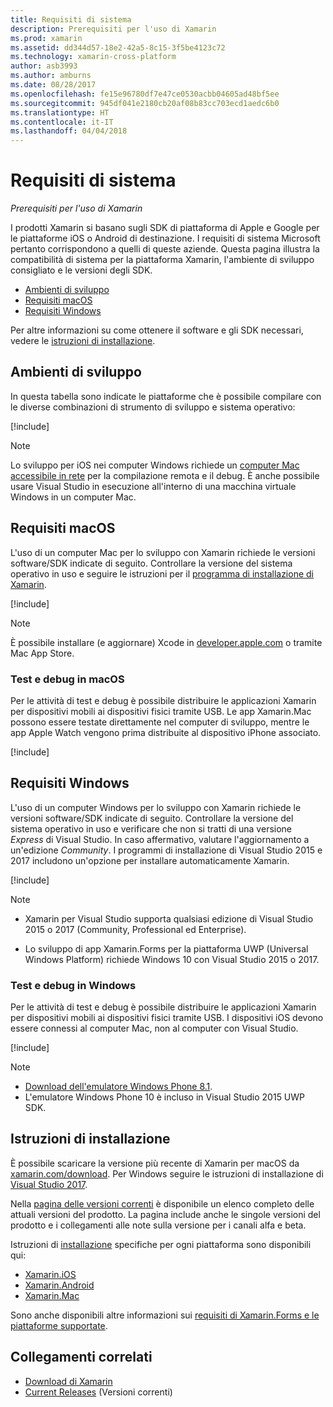 ```yaml
---
title: Requisiti di sistema
description: Prerequisiti per l'uso di Xamarin
ms.prod: xamarin
ms.assetid: dd344d57-18e2-42a5-8c15-3f5be4123c72
ms.technology: xamarin-cross-platform
author: asb3993
ms.author: amburns
ms.date: 08/28/2017
ms.openlocfilehash: fe15e96780df7e47ce0530acbb04605ad48bf5ee
ms.sourcegitcommit: 945df041e2180cb20af08b83cc703ecd1aedc6b0
ms.translationtype: HT
ms.contentlocale: it-IT
ms.lasthandoff: 04/04/2018
---
```

# <a name="system-requirements"></a>Requisiti di sistema

_Prerequisiti per l'uso di Xamarin_

I prodotti Xamarin si basano sugli SDK di piattaforma di Apple e Google per le piattaforme iOS o Android di destinazione. I requisiti di sistema Microsoft pertanto corrispondono a quelli di queste aziende. Questa pagina illustra la compatibilità di sistema per la piattaforma Xamarin, l'ambiente di sviluppo consigliato e le versioni degli SDK.

- [Ambienti di sviluppo](#devenv)
- [Requisiti macOS](#mac)
- [Requisiti Windows](#windows)

Per altre informazioni su come ottenere il software e gli SDK necessari, vedere le [istruzioni di installazione](#install).

<a name="devenv" />

## <a name="development-environments"></a>Ambienti di sviluppo

In questa tabella sono indicate le piattaforme che è possibile compilare con le diverse combinazioni di strumento di sviluppo e sistema operativo:

[!include[](~/cross-platform/includes/development-environment.md)]


> [!NOTE]
> Lo sviluppo per iOS nei computer Windows richiede un [computer Mac accessibile in rete](~/ios/get-started/installation/windows/connecting-to-mac/index.md) per la compilazione remota e il debug. È anche possibile usare Visual Studio in esecuzione all'interno di una macchina virtuale Windows in un computer Mac.

<a name="mac" />

## <a name="macos-requirements"></a>Requisiti macOS

L'uso di un computer Mac per lo sviluppo con Xamarin richiede le versioni software/SDK indicate di seguito. Controllare la versione del sistema operativo in uso e seguire le istruzioni per il [programma di installazione di Xamarin](#install).

[!include[](~/cross-platform/includes/macos-requirements.md)]

> [!NOTE]
> È possibile installare (e aggiornare) Xcode in [developer.apple.com](https://developer.apple.com/xcode/download/) o tramite Mac App Store.

### <a name="testing--debugging-on-macos"></a>Test e debug in macOS

Per le attività di test e debug è possibile distribuire le applicazioni Xamarin per dispositivi mobili ai dispositivi fisici tramite USB. Le app Xamarin.Mac possono essere testate direttamente nel computer di sviluppo, mentre le app Apple Watch vengono prima distribuite al dispositivo iPhone associato.

[!include[](~/cross-platform/includes/macos-testing.md)]


<a name="windows" />

## <a name="windows-requirements"></a>Requisiti Windows

L'uso di un computer Windows per lo sviluppo con Xamarin richiede le versioni software/SDK indicate di seguito.
Controllare la versione del sistema operativo in uso e verificare che non si tratti di una versione *Express* di Visual Studio. In caso affermativo, valutare l'aggiornamento a un'edizione *Community*.
I programmi di installazione di Visual Studio 2015 e 2017 includono un'opzione per installare automaticamente Xamarin.

[!include[](~/cross-platform/includes/windows-requirements.md)]


> [!NOTE]
>
>* Xamarin per Visual Studio supporta qualsiasi edizione di Visual Studio 2015 o 2017 (Community, Professional ed Enterprise).
>
>* Lo sviluppo di app Xamarin.Forms per la piattaforma UWP (Universal Windows Platform) richiede Windows 10 con Visual Studio 2015 o 2017.


### <a name="testing--debugging-on-windows"></a>Test e debug in Windows

Per le attività di test e debug è possibile distribuire le applicazioni Xamarin per dispositivi mobili ai dispositivi fisici tramite USB. I dispositivi iOS devono essere connessi al computer Mac, non al computer con Visual Studio.

[!include[](~/cross-platform/includes/windows-testing.md)]


> [!NOTE]
>
>* [Download dell'emulatore Windows Phone 8.1](https://www.microsoft.com/en-us/download/details.aspx?id=43719).
>* L'emulatore Windows Phone 10 è incluso in Visual Studio 2015 UWP SDK.

<a name="install" />

## <a name="installation-instructions"></a>Istruzioni di installazione

È possibile scaricare la versione più recente di Xamarin per macOS da [xamarin.com/download](http://xamarin.com/download). Per Windows seguire le istruzioni di installazione di [Visual Studio 2017](https://docs.microsoft.com/en-us/visualstudio/install/install-visual-studio).

Nella [pagina delle versioni correnti](http://developer.xamarin.com/releases/current/) è disponibile un elenco completo delle attuali versioni del prodotto. La pagina include anche le singole versioni del prodotto e i collegamenti alle note sulla versione per i canali alfa e beta.

Istruzioni di [installazione](~/cross-platform/get-started/installation/index.md) specifiche per ogni piattaforma sono disponibili qui:

- [Xamarin.iOS](~/ios/get-started/installation/index.md)
- [Xamarin.Android](~/android/get-started/installation/index.md)
- [Xamarin.Mac](~/mac/get-started/installation.md)

Sono anche disponibili altre informazioni sui [requisiti di Xamarin.Forms e le piattaforme supportate](~/xamarin-forms/get-started/installation.md).


## <a name="related-links"></a>Collegamenti correlati

- [Download di Xamarin](https://xamarin.com/download/)
- [Current Releases](https://developer.xamarin.com/releases/current/) (Versioni correnti)
